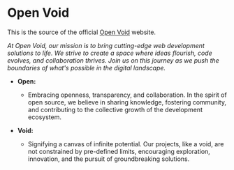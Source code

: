 # Open Void

This is the source of the official [Open Void](https://openvoid.xyz) website.

_At Open Void, our mission is to bring cutting-edge web development solutions to life. We strive to create a space where ideas flourish, code evolves, and collaboration thrives. Join us on this journey as we push the boundaries of what's possible in the digital landscape._

-   **Open:**

    -   Embracing openness, transparency, and collaboration. In the spirit of open source, we believe in sharing knowledge, fostering community, and contributing to the collective growth of the development ecosystem.

-   **Void:**
    -   Signifying a canvas of infinite potential. Our projects, like a void, are not constrained by pre-defined limits, encouraging exploration, innovation, and the pursuit of groundbreaking solutions.
